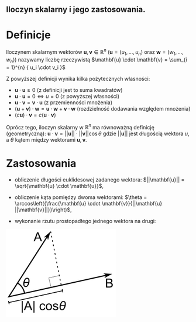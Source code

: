 Iloczyn skalarny i jego zastosowania.
---

# Definicje
Iloczynem skalarnym wektorów $\mathbf{u}, \mathbf{v} \in \mathbb{R}^n$ ($\mathbf{u} = (u_1, ..., u_n)$ oraz $\mathbf{w} = (w_1, ..., w_n)$) nazywamy liczbę rzeczywistą $\mathbf{u} \cdot \mathbf{v} = \sum_{i = 1}^{n} { u_i \cdot v_i }$

Z powyższej definicji wynika kilka pożytecznych własności:
* $\mathbf{u} \cdot \mathbf{u} \ge 0$ (z definicji jest to suma kwadratów)
* $\mathbf{u} \cdot \mathbf{u} = 0 \iff u = 0$ (z powyższej własności)
* $\mathbf{u} \cdot \mathbf{v} = \mathbf{v} \cdot \mathbf{u}$ (z przemienności mnożenia)
* $(\mathbf{u} + \mathbf{v}) \cdot \mathbf{w} = \mathbf{u} \cdot \mathbf{w} + \mathbf{v} \cdot \mathbf{w}$
(rozdzielność dodawania względem mnożenia)
* $(c\mathbf{u}) \cdot \mathbf{v} = c(\mathbf{u} \cdot \mathbf{v})$

Oprócz tego, iloczyn skalarny w $\mathbb{R}^n$ ma równoważną definicję (geometryczną):
$\mathbf{u} \cdot \mathbf{v} = ||\mathbf{u}|| \cdot ||\mathbf{v}|| \cos \theta$
gdzie $||\mathbf{u}||$ jest długością wektora $u$, a $\theta$ kątem między wektorami $\mathbf{u}, \mathbf{v}$.

# Zastosowania
* obliczenie długości euklidesowej zadanego wektora: $||\mathbf{u}|| = \sqrt{\mathbf{u} \cdot \mathbf{u}}$,

* obliczenie kąta pomiędzy dwoma wektorami: $\theta = \arccos\left({\frac{\mathbf{u} \cdot \mathbf{v}}{||\mathbf{u} ||\mathbf{v}||}}\right)$,

* wykonanie rzutu prostopadłego jednego wektora na drugi:

![](../../resources/I.3.7-Projection.png)


